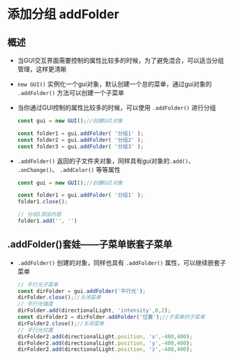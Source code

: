 # 添加分组 addFolder

## 概述

+ 当GUI交互界面需要控制的属性比较多的时候，为了避免混合，可以适当分组管理，这样更清晰

+ `new GUI()` 实例化一个gui对象，默认创建一个总的菜单，通过gui对象的 `.addFolder()` 方法可以创建一个子菜单
+ 当你通过GUI控制的属性比较多的时候，可以使用 `.addFolder()` 进行分组

  ```js
  const gui = new GUI();//创建GUI对象

  const folder1 = gui.addFolder( '分组1' );
  const folder2 = gui.addFolder( '分组2' );
  const folder3 = gui.addFolder( '分组3' );
  ```

+ `.addFolder()` 返回的子文件夹对象，同样具有gui对象的`.add()`、 `.onChange()`、 `.addColor()` 等等属性

  ```js
  const gui = new GUI();//创建GUI对象

  const folder1 = gui.addFolder( '分组1' );
  folder1.close();

  // 分组1添加内容
  folder1.add('', '')
  ```

## .addFolder()套娃——子菜单嵌套子菜单

+ `.addFolder()` 创建的对象，同样也具有 `.addFolder()` 属性，可以继续嵌套子菜单

  ```js
  // 平行光子菜单
  const dirFolder = gui.addFolder('平行光');
  dirFolder.close();//关闭菜单
  // 平行光强度
  dirFolder.add(directionalLight, 'intensity',0,2);
  const dirFolder2 = dirFolder.addFolder('位置');//子菜单的子菜单
  dirFolder2.close();//关闭菜单
  // 平行光位置
  dirFolder2.add(directionalLight.position, 'x',-400,400);
  dirFolder2.add(directionalLight.position, 'y',-400,400);
  dirFolder2.add(directionalLight.position, 'z',-400,400);
  ```
